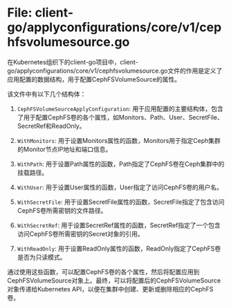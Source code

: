 # File: client-go/applyconfigurations/core/v1/cephfsvolumesource.go

在Kubernetes组织下的client-go项目中，client-go/applyconfigurations/core/v1/cephfsvolumesource.go文件的作用是定义了应用配置的数据结构，用于配置CephFSVolumeSource的属性。

该文件中有以下几个结构体：

1. `CephFSVolumeSourceApplyConfiguration`: 用于应用配置的主要结构体，包含了用于配置CephFS卷的各个属性，如Monitors、Path、User、SecretFile、SecretRef和ReadOnly。

2. `WithMonitors`: 用于设置Monitors属性的函数，Monitors用于指定Ceph集群的Monitor节点IP地址和端口信息。

3. `WithPath`: 用于设置Path属性的函数，Path指定了CephFS卷在Ceph集群中的挂载路径。

4. `WithUser`: 用于设置User属性的函数，User指定了访问CephFS卷的用户名。

5. `WithSecretFile`: 用于设置SecretFile属性的函数，SecretFile指定了包含访问CephFS卷所需密钥的文件路径。

6. `WithSecretRef`: 用于设置SecretRef属性的函数，SecretRef指定了一个包含访问CephFS卷所需密钥的Secret对象的引用。

7. `WithReadOnly`: 用于设置ReadOnly属性的函数，ReadOnly指定了CephFS卷是否为只读模式。

通过使用这些函数，可以配置CephFS卷的各个属性，然后将配置应用到CephFSVolumeSource对象上。最终，可以将配置后的CephFSVolumeSource对象传递给Kubernetes API，以便在集群中创建、更新或删除相应的CephFS卷。

